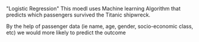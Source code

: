 "Logistic Regression"
This moedl uses Machine learning Algorithm that predicts which passengers survived the Titanic shipwreck.
 
By the help of  passenger data (ie name, age, gender, socio-economic class, etc) we would more likely to predict the outcome
